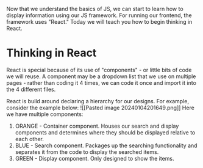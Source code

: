 Now that we understand the basics of JS, we can start to learn how to display information using our JS framework. For running our frontend, the framework uses "React." Today we will teach you how to begin thinking in React. 

# Thinking in React

React is special because of its use of "components" - or little bits of code we will reuse. A component may be a dropdown list that we use on multiple pages - rather than coding it 4 times, we can code it once and import it into the 4 different files. 

React is build around declaring a hierarchy for our designs. For example, consider the example below:
![[Pasted image 20240104201649.png]]
Here we have multiple components:
1. ORANGE - Container component. Houses our search and display components and determines where they should be displayed relative to each other. 
2. BLUE - Search component. Packages up the searching functionality and separates it from the code to display the searched items. 
3. GREEN - Display component. Only designed to show the items. 


